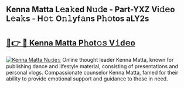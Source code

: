 ## Kenna Matta L𝚎a𝚔ed N𝚞𝚍e - Part-YXZ Vi𝚍𝚎o L𝚎a𝚔s - H𝚘𝚝 O𝚗𝚕yf𝚊ns P𝚑𝚘tos aLY2s

# <h2><a href="http://kf08jy.oniu.top/?m=Kenna+Matta">🔗👉 🔴 Kenna Matta P𝚑ot𝚘𝚜 V𝚒d𝚎o</a></h2>

[![Kenna Matta Nu𝚍e𝚜](https://i.imgur.com/0qMVB7G.gif)](http://kf08jy.oniu.top/?m=Kenna+Matta)
Online thought leader Kenna Matta, known for publishing dance and lifestyle material, consisting of presentations and personal vlogs. Compassionate counselor Kenna Matta, famed for their ability to provide emotional support and guidance to those in need.  
